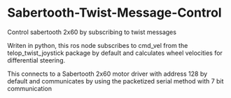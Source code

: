 # Sabertooth-Twist-Message-Control
Control sabertooth 2x60 by subscribing to twist messages

Writen in python, this ros node subscribes to cmd_vel from the telop_twist_joystick package by default and calculates wheel velocities for differential steering.

This connects to a Sabertooth 2x60 motor driver with address 128 by default and communicates by using the packetized serial method with 7 bit communication
